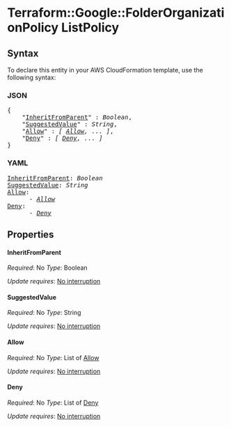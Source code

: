 # Terraform::Google::FolderOrganizationPolicy ListPolicy

## Syntax

To declare this entity in your AWS CloudFormation template, use the following syntax:

### JSON

<pre>
{
    "<a href="#inheritfromparent" title="InheritFromParent">InheritFromParent</a>" : <i>Boolean</i>,
    "<a href="#suggestedvalue" title="SuggestedValue">SuggestedValue</a>" : <i>String</i>,
    "<a href="#allow" title="Allow">Allow</a>" : <i>[ <a href="listpolicy-allow.md">Allow</a>, ... ]</i>,
    "<a href="#deny" title="Deny">Deny</a>" : <i>[ <a href="listpolicy-deny.md">Deny</a>, ... ]</i>
}
</pre>

### YAML

<pre>
<a href="#inheritfromparent" title="InheritFromParent">InheritFromParent</a>: <i>Boolean</i>
<a href="#suggestedvalue" title="SuggestedValue">SuggestedValue</a>: <i>String</i>
<a href="#allow" title="Allow">Allow</a>: <i>
      - <a href="listpolicy-allow.md">Allow</a></i>
<a href="#deny" title="Deny">Deny</a>: <i>
      - <a href="listpolicy-deny.md">Deny</a></i>
</pre>

## Properties

#### InheritFromParent

_Required_: No
_Type_: Boolean

_Update requires_: [No interruption](https://docs.aws.amazon.com/AWSCloudFormation/latest/UserGuide/using-cfn-updating-stacks-update-behaviors.html#update-no-interrupt)

#### SuggestedValue

_Required_: No
_Type_: String

_Update requires_: [No interruption](https://docs.aws.amazon.com/AWSCloudFormation/latest/UserGuide/using-cfn-updating-stacks-update-behaviors.html#update-no-interrupt)

#### Allow

_Required_: No
_Type_: List of <a href="listpolicy-allow.md">Allow</a>

_Update requires_: [No interruption](https://docs.aws.amazon.com/AWSCloudFormation/latest/UserGuide/using-cfn-updating-stacks-update-behaviors.html#update-no-interrupt)

#### Deny

_Required_: No
_Type_: List of <a href="listpolicy-deny.md">Deny</a>

_Update requires_: [No interruption](https://docs.aws.amazon.com/AWSCloudFormation/latest/UserGuide/using-cfn-updating-stacks-update-behaviors.html#update-no-interrupt)

